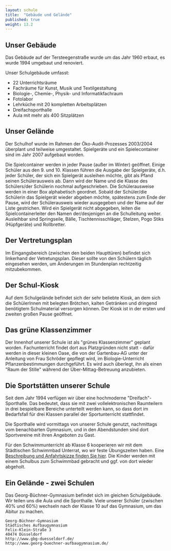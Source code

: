 ```yaml
---
layout: schule
title:  "Gebäude und Gelände"
published: true
weight: 13.2
---
```


## Unser Gebäude

Das Gebäude auf der Tersteegenstraße wurde um das Jahr 1960 erbaut, es wurde 1994 umgebaut und renoviert. 

Unser Schulgebäude umfasst:

- 22 Unterrichtsräume
- Fachräume für Kunst, Musik und Textilgestaltung
- Biologie-, Chemie-, Physik- und Informatikfachraum
- Fotolabor
- Lehrküche mit 20 kompletten Arbeitsplätzen
- Dreifachsporthalle
- Aula mit mehr als 400 Sitzplätzen 

## Unser Gelände

Der Schulhof wurde im Rahmen der Öko-Audit-Prozesses 2003/2004 überplant und teilweise umgestaltet. Spielgeräte und ein Spielecontainer sind im Jahr 2007 aufgebaut worden.

Die Spielcontainer werden in jeder Pause (außer im Winter) geöffnet. Einige Schüler aus den 9. und 10. Klassen führen die Ausgabe der Spielgeräte, d.h. jeder Schüler, der sich ein Spielgerät ausleihen möchte, gibt als Pfand seinen Schülerausweis ab. Dann wird der Name und die Klasse des Schülers/der Schülerin nochmal aufgeschrieben. Die Schülerausweise werden in einer Box alphabetisch geordnet. Sobald der Schüler/die Schülerin das Spielgerät wieder abgeben möchte, spätestens zum Ende der Pause, wird der Schülerausweis wieder ausgegeben und der Name auf der Liste gestrichen. Wird ein Spielgerät nicht abgegeben, leiten die Spielcontainerleiter den Namen der/desjenigen an die Schulleitung weiter. Ausleihbar sind Springseile, Bälle, Tischtennisschläger, Stelzen, Pogo Stiks (Hüpfgeräte) und Rollbretter. 

## Der Vertretungsplan

Im Eingangsbereich (zwischen den beiden Haupttüren) befindet sich linkerhand der Vetretungsplan. Dieser sollte von den Schülern täglich eingesehen werden, um Änderungen im Stundenplan rechtzeitig mitzubekommen.  

## Der Schul-Kiosk

Auf dem Schulgelände befindet sich der sehr beliebte Kiosk, an dem sich die SchülerInnen mit belegten Brötchen, kalten Getränken und dringend benötigtem Schulmaterial versorgen können. Der Kiosk ist in der ersten und zweiten großen Pause geöffnet. 

## Das grüne Klassenzimmer

Der Innenhof unserer Schule ist als "grünes Klassenzimmer" geplant worden. Fachunterricht findet dort aus Platzgründen nicht statt - dafür werden in dieser kleinen Oase, die von der Gartenbau-AG unter der Anleitung von Frau Schröder gepflegt wird, im Biologie-Unterricht Pflanzenbestimmungen durchgeführt. Es wird auch überlegt, ihn als einen "Raum der Stille" während der Über-Mittag-Betreuung anzubieten. 

## Die Sportstätten unserer Schule

Seit dem Jahr 1994 verfügen wir über eine hochmoderne "Dreifach"-Sporthalle. Das bedeutet, dass sie mit zwei vollelektronischen Raumteilern in drei bespielbare Bereiche unterteilt werden kann, so dass dort im Bedarfsfall für drei Klassen parallel der Sportunterricht stattfindet.

Die Sporthalle wird vormittags von unserer Schule genutzt, nachmittags vom benachbarten Gymnasium, und in den Abendstunden sind dort Sportvereine mit ihren Angeboten zu Gast. 

Für den Schwimmunterricht ab Klasse 6 kooperieren wir mit dem Städtischen Schwimmbad Unterrat, wo wir feste Übungszeiten haben. Eine [Beschreibung und Anfahrtskizze finden Sie hier](http://www.baeder-duesseldorf.de/baeder-und-saunen/hallenbaeder-mit-sauna/gartenhallenbad-unterrath/anfahrt-und-kontakt/). Die Kinder werden mit einem Schulbus zum Schwimmbad gebracht und ggf. von dort wieder abgeholt. 

## Ein Gelände - zwei Schulen

Das Georg-Büchner-Gymnasium befindet sich im gleichen Schulgebäude. Wir teilen uns die Aula und die Sporthalle. Viele unserer Schüler (zwischen 40% und 60%) wechseln nach der Klasse 10 auf das Gymnasium, um das Abitur zu machen. 

	Georg-Büchner-Gymnasium
	Städtisches Aufbaugymnasium
	Felix-Klein-Straße 3
	40474 Düsseldorf
	http://www.gbg-duesseldorf.de/
	http://www.georg-buechner-aufbaugymnasium.de/


